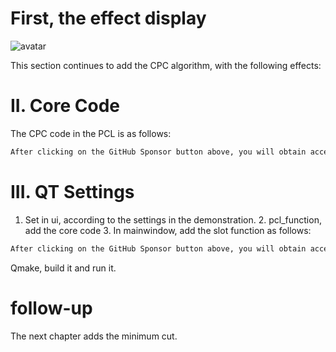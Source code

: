 #  First, the effect display 

![avatar]( d7edb7feef584bfdab15fc2a2d6c49f9.gif) 

 This section continues to add the CPC algorithm, with the following effects:  

#  II. Core Code 

The CPC code in the PCL is as follows: 

 ```python  
After clicking on the GitHub Sponsor button above, you will obtain access permissions to my private code repository ( https://github.com/slowlon/my_code_bar ) to view this blog code. By searching the code number of this blog, you can find the code you need, code number is: 202402030957378057
 ```  
#  III. QT Settings 

1. Set in ui, according to the settings in the demonstration. 2. pcl_function, add the core code 3. In mainwindow, add the slot function as follows: 

 ```python  
After clicking on the GitHub Sponsor button above, you will obtain access permissions to my private code repository ( https://github.com/slowlon/my_code_bar ) to view this blog code. By searching the code number of this blog, you can find the code you need, code number is: 202402030957378057
 ```  
Qmake, build it and run it. 

#  follow-up 

The next chapter adds the minimum cut. 

